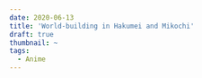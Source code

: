 ```yaml
---
date: 2020-06-13
title: 'World-building in Hakumei and Mikochi'
draft: true
thumbnail: ~
tags:
  - Anime
---
```

